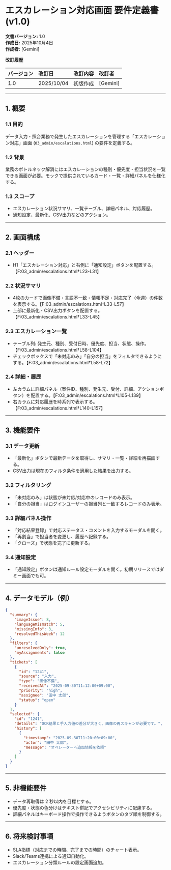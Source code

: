# エスカレーション対応画面 要件定義書 (v1.0)

**文書バージョン:** 1.0  
**作成日:** 2025年10月4日  
**作成者:** [Gemini]

**改訂履歴**

| バージョン | 改訂日 | 改訂内容 | 改訂者 |
| :--- | :--- | :--- | :--- |
| 1.0 | 2025/10/04 | 初版作成 | [Gemini] |

---

## 1. 概要

### 1.1 目的
データ入力・照合業務で発生したエスカレーションを管理する「エスカレーション対応」画面 (`03_admin/escalations.html`) の要件を定義する。

### 1.2 背景
業務のボトルネック解消にはエスカレーションの種別・優先度・担当状況を一覧できる画面が必要。モックで提供されているカード・一覧・詳細パネルを仕様化する。

### 1.3 スコープ
- エスカレーション状況サマリ、一覧テーブル、詳細パネル、対応履歴。
- 通知設定、最新化、CSV出力などのアクション。

---

## 2. 画面構成

### 2.1 ヘッダー
- H1「エスカレーション対応」と右側に「通知設定」ボタンを配置する。【F:03_admin/escalations.html†L23-L31】

### 2.2 状況サマリ
- 4枚のカードで画像不備・言語不一致・情報不足・対応完了（今週）の件数を表示する。【F:03_admin/escalations.html†L33-L57】
- 上部に最新化・CSV出力ボタンを配置する。【F:03_admin/escalations.html†L33-L45】

### 2.3 エスカレーション一覧
- テーブル列: 発生元、種別、受付日時、優先度、担当、状態、操作。【F:03_admin/escalations.html†L58-L104】
- チェックボックスで「未対応のみ」「自分の担当」をフィルタできるようにする。【F:03_admin/escalations.html†L58-L72】

### 2.4 詳細・履歴
- 左カラムに詳細パネル（案件ID、種別、発生元、受付、詳細、アクションボタン）を配置する。【F:03_admin/escalations.html†L105-L139】
- 右カラムに対応履歴を時系列で表示する。【F:03_admin/escalations.html†L140-L157】

---

## 3. 機能要件

### 3.1 データ更新
- 「最新化」ボタンで最新データを取得し、サマリ・一覧・詳細を再描画する。
- CSV出力は現在のフィルタ条件を適用した結果を出力する。

### 3.2 フィルタリング
- 「未対応のみ」は状態が未対応/対応中のレコードのみ表示。
- 「自分の担当」はログインユーザーの担当列と一致するレコードのみ表示。

### 3.3 詳細パネル操作
- 「対応結果登録」で対応ステータス・コメントを入力するモーダルを開く。
- 「再割当」で担当者を変更し、履歴へ記録する。
- 「クローズ」で状態を完了に更新する。

### 3.4 通知設定
- 「通知設定」ボタンは通知ルール設定モーダルを開く。初期リリースではダミー画面でも可。

---

## 4. データモデル（例）
```json
{
  "summary": {
    "imageIssue": 8,
    "languageMismatch": 5,
    "missingInfo": 3,
    "resolvedThisWeek": 12
  },
  "filters": {
    "unresolvedOnly": true,
    "myAssignments": false
  },
  "tickets": [
    {
      "id": "1241",
      "source": "入力",
      "type": "画像不備",
      "receivedAt": "2025-09-30T11:12:00+09:00",
      "priority": "high",
      "assignee": "田中 太郎",
      "status": "open"
    }
  ],
  "selected": {
    "id": "1241",
    "details": "OCR結果と手入力値の差分が大きく、画像の再スキャンが必要です。",
    "history": [
      {
        "timestamp": "2025-09-30T11:20:00+09:00",
        "actor": "田中 太郎",
        "message": "オペレーターへ追加情報を依頼"
      }
    ]
  }
}
```

---

## 5. 非機能要件
- データ再取得は 2 秒以内を目標とする。
- 優先度・状態の色分けはテキスト併記でアクセシビリティに配慮する。
- 詳細パネルはキーボード操作で操作できるようボタンのタブ順を制御する。

---

## 6. 将来検討事項
- SLA指標（対応までの時間、完了までの時間）のチャート表示。
- Slack/Teams連携による通知自動化。
- エスカレーション分類ルールの設定画面追加。
